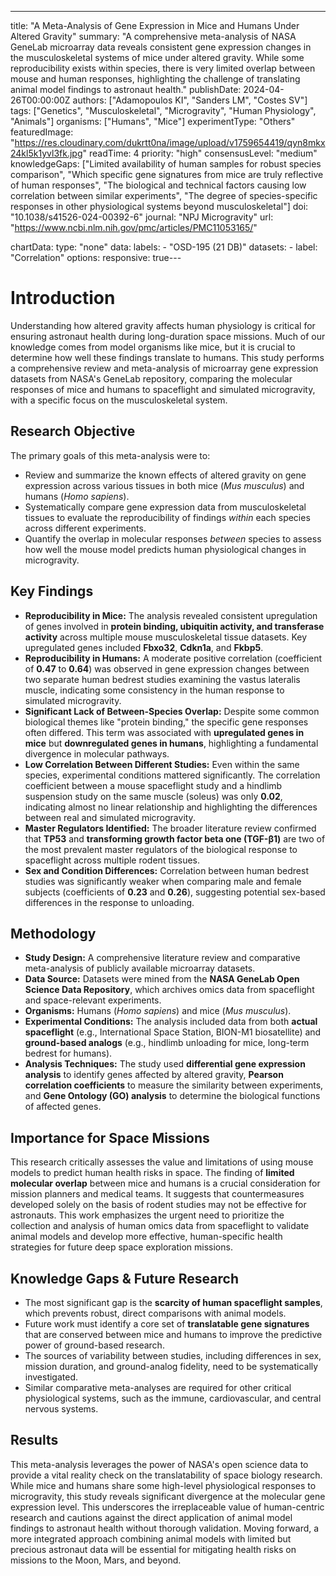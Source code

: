 ---
title: "A Meta-Analysis of Gene Expression in Mice and Humans Under Altered Gravity"
summary: "A comprehensive meta-analysis of NASA GeneLab microarray data reveals consistent gene expression changes in the musculoskeletal systems of mice under altered gravity. While some reproducibility exists within species, there is very limited overlap between mouse and human responses, highlighting the challenge of translating animal model findings to astronaut health."
publishDate: 2024-04-26T00:00:00Z
authors: ["Adamopoulos KI", "Sanders LM", "Costes SV"]
tags: ["Genetics", "Musculoskeletal", "Microgravity", "Human Physiology", "Animals"]
organisms: ["Humans", "Mice"]
experimentType: "Others"
featuredImage: "https://res.cloudinary.com/dukrtt0na/image/upload/v1759654419/qyn8mkx24kl5k1yvl3fk.jpg"
readTime: 4
priority: "high"
consensusLevel: "medium"
knowledgeGaps: ["Limited availability of human samples for robust species comparison", "Which specific gene signatures from mice are truly reflective of human responses", "The biological and technical factors causing low correlation between similar experiments", "The degree of species-specific responses in other physiological systems beyond musculoskeletal"]
doi: "10.1038/s41526-024-00392-6"
journal: "NPJ Microgravity"
url: "https://www.ncbi.nlm.nih.gov/pmc/articles/PMC11053165/"

chartData:
  type: "none"
  data:
    labels:
      - "OSD-195 (21 DB)"
    datasets:
      - label: "Correlation"
  options:
    responsive: true---

# Introduction
Understanding how altered gravity affects human physiology is critical for ensuring astronaut health during long-duration space missions. Much of our knowledge comes from model organisms like mice, but it is crucial to determine how well these findings translate to humans. This study performs a comprehensive review and meta-analysis of microarray gene expression datasets from NASA's GeneLab repository, comparing the molecular responses of mice and humans to spaceflight and simulated microgravity, with a specific focus on the musculoskeletal system.

## Research Objective
The primary goals of this meta-analysis were to:
- Review and summarize the known effects of altered gravity on gene expression across various tissues in both mice (*Mus musculus*) and humans (*Homo sapiens*).
- Systematically compare gene expression data from musculoskeletal tissues to evaluate the reproducibility of findings *within* each species across different experiments.
- Quantify the overlap in molecular responses *between* species to assess how well the mouse model predicts human physiological changes in microgravity.

## Key Findings
- **Reproducibility in Mice:** The analysis revealed consistent upregulation of genes involved in **protein binding, ubiquitin activity, and transferase activity** across multiple mouse musculoskeletal tissue datasets. Key upregulated genes included **Fbxo32**, **Cdkn1a**, and **Fkbp5**.
- **Reproducibility in Humans:** A moderate positive correlation (coefficient of **0.47** to **0.64**) was observed in gene expression changes between two separate human bedrest studies examining the vastus lateralis muscle, indicating some consistency in the human response to simulated microgravity.
- **Significant Lack of Between-Species Overlap:** Despite some common biological themes like "protein binding," the specific gene responses often differed. This term was associated with **upregulated genes in mice** but **downregulated genes in humans**, highlighting a fundamental divergence in molecular pathways.
- **Low Correlation Between Different Studies:** Even within the same species, experimental conditions mattered significantly. The correlation coefficient between a mouse spaceflight study and a hindlimb suspension study on the same muscle (soleus) was only **0.02**, indicating almost no linear relationship and highlighting the differences between real and simulated microgravity.
- **Master Regulators Identified:** The broader literature review confirmed that **TP53** and **transforming growth factor beta one (TGF-β1)** are two of the most prevalent master regulators of the biological response to spaceflight across multiple rodent tissues.
- **Sex and Condition Differences:** Correlation between human bedrest studies was significantly weaker when comparing male and female subjects (coefficients of **0.23** and **0.26**), suggesting potential sex-based differences in the response to unloading.

## Methodology
- **Study Design:** A comprehensive literature review and comparative meta-analysis of publicly available microarray datasets.
- **Data Source:** Datasets were mined from the **NASA GeneLab Open Science Data Repository**, which archives omics data from spaceflight and space-relevant experiments.
- **Organisms:** Humans (*Homo sapiens*) and mice (*Mus musculus*).
- **Experimental Conditions:** The analysis included data from both **actual spaceflight** (e.g., International Space Station, BION-M1 biosatellite) and **ground-based analogs** (e.g., hindlimb unloading for mice, long-term bedrest for humans).
- **Analysis Techniques:** The study used **differential gene expression analysis** to identify genes affected by altered gravity, **Pearson correlation coefficients** to measure the similarity between experiments, and **Gene Ontology (GO) analysis** to determine the biological functions of affected genes.

## Importance for Space Missions
This research critically assesses the value and limitations of using mouse models to predict human health risks in space. The finding of **limited molecular overlap** between mice and humans is a crucial consideration for mission planners and medical teams. It suggests that countermeasures developed solely on the basis of rodent studies may not be effective for astronauts. This work emphasizes the urgent need to prioritize the collection and analysis of human omics data from spaceflight to validate animal models and develop more effective, human-specific health strategies for future deep space exploration missions.

## Knowledge Gaps & Future Research
- The most significant gap is the **scarcity of human spaceflight samples**, which prevents robust, direct comparisons with animal models.
- Future work must identify a core set of **translatable gene signatures** that are conserved between mice and humans to improve the predictive power of ground-based research.
- The sources of variability between studies, including differences in sex, mission duration, and ground-analog fidelity, need to be systematically investigated.
- Similar comparative meta-analyses are required for other critical physiological systems, such as the immune, cardiovascular, and central nervous systems.

## Results
This meta-analysis leverages the power of NASA's open science data to provide a vital reality check on the translatability of space biology research. While mice and humans share some high-level physiological responses to microgravity, this study reveals significant divergence at the molecular gene expression level. This underscores the irreplaceable value of human-centric research and cautions against the direct application of animal model findings to astronaut health without thorough validation. Moving forward, a more integrated approach combining animal models with limited but precious astronaut data will be essential for mitigating health risks on missions to the Moon, Mars, and beyond.
